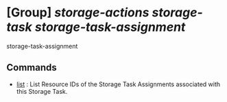 # [Group] _storage-actions storage-task storage-task-assignment_

storage-task-assignment

## Commands

- [list](/Commands/storage-actions/storage-task/storage-task-assignment/_list.md)
: List Resource IDs of the Storage Task Assignments associated with this Storage Task.
